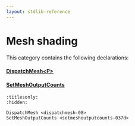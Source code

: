 ```yaml
---
layout: stdlib-reference
---
```

# Mesh shading

This category contains the following declarations:

#### [DispatchMesh\<P\>](../dispatchmesh-08.html)

#### [SetMeshOutputCounts](../setmeshoutputcounts-037d.html)


```{toctree}
:titlesonly:
:hidden:

DispatchMesh <dispatchmesh-08>
SetMeshOutputCounts <setmeshoutputcounts-037d>
```
